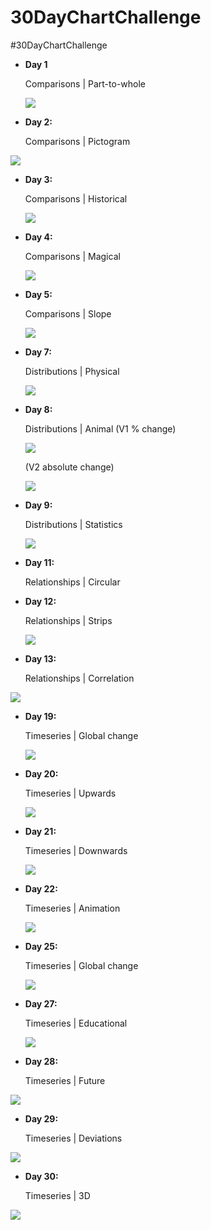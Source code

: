 # 30DayChartChallenge
#30DayChartChallenge

- **Day 1** 

  Comparisons | Part-to-whole

  ![](https://github.com/andybridger/30DayChartChallenge/blob/main/day01/day01.png?raw=true)

- **Day 2:**

  Comparisons | Pictogram

 ![](https://github.com/andybridger/30DayChartChallenge/blob/main/day02/day02.png?raw=true)

- **Day 3:**

  Comparisons | Historical
  
  ![](https://github.com/andybridger/30DayChartChallenge/blob/main/day03/day03.PNG?raw=true)

- **Day 4:**

  Comparisons | Magical

   ![](https://github.com/andybridger/30DayChartChallenge/blob/main/day04/day04.png?raw=true)

- **Day 5:**

   Comparisons | Slope

   ![](https://github.com/andybridger/30DayChartChallenge/blob/main/day05/day05.png?raw=true)

- **Day 7:**

  Distributions | Physical

   ![](https://github.com/andybridger/30DayChartChallenge/blob/main/day07/day07.png?raw=true)
   
- **Day 8:**

  Distributions | Animal (V1 % change)

    ![](https://github.com/andybridger/30DayChartChallenge/blob/main/day08/day08.png?raw=true)
  
  (V2 absolute change)
  
  ![](https://github.com/andybridger/30DayChartChallenge/blob/main/day08/day08_number.png?raw=true)
  
- **Day 9:**

  Distributions | Statistics

  ![](https://github.com/andybridger/30DayChartChallenge/blob/main/day09/day09.png?raw=true)
  
- **Day 11:**

  Relationships | Circular
  
- **Day 12:**

  Relationships | Strips

  ![](https://github.com/andybridger/30DayChartChallenge/blob/main/day12/day12.png?raw=true)

- **Day 13:**

  Relationships | Correlation

 ![](https://github.com/andybridger/30DayChartChallenge/blob/main/day13/day13.png?raw=true)

- **Day 19:**

  Timeseries | Global change
  
   ![](https://github.com/andybridger/30DayChartChallenge/blob/main/day13/day13.png?raw=true)

- **Day 20:**

  Timeseries | Upwards
  
   ![](https://github.com/andybridger/30DayChartChallenge/blob/main/day13/day13.png?raw=true)

- **Day 21:**

  Timeseries | Downwards
  
   ![](https://github.com/andybridger/30DayChartChallenge/blob/main/day13/day13.png?raw=true)
  
- **Day 22:**

  Timeseries | Animation

  ![](https://github.com/andybridger/30DayChartChallenge/blob/main/day22/day22.gif?raw=true)
  
- **Day 25:**

  Timeseries | Global change

  ![](https://github.com/andybridger/30DayChartChallenge/blob/main/day25/day25.gif?raw=true)
  
- **Day 27:**

  Timeseries | Educational

  ![](https://github.com/andybridger/30DayChartChallenge/blob/main/day27/day27.png?raw=true)
  
- **Day 28:**

  Timeseries | Future

![](https://github.com/andybridger/30DayChartChallenge/blob/main/day28/day28.png?raw=true)
  
- **Day 29:**

  Timeseries | Deviations

![](https://github.com/andybridger/30DayChartChallenge/blob/main/day29/day29.png?raw=true)
  
- **Day 30:**

  Timeseries | 3D

![](https://github.com/andybridger/30DayChartChallenge/blob/main/day30/day30.gif?raw=true)
